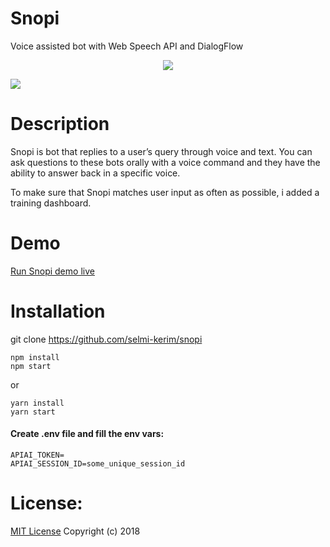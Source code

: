 # Snopi
Voice assisted bot with Web Speech API and DialogFlow

<div>
<p align="center"> 
<img src="screenshots/test.gif" >
</p>
<img src="screenshots/2.png">
</div>


# Description
Snopi is bot that replies to a user’s query through voice and text. 
You can ask questions to these bots orally with a voice command and they have the ability to answer back in a specific voice.

To make sure that Snopi matches user input as often as possible, 
i added a training dashboard.

# Demo 

 <a href="https://snopi.herokuapp.com">Run Snopi demo live</a>

# Installation
git clone https://github.com/selmi-kerim/snopi

```
npm install
npm start
```
or

```
yarn install
yarn start
```


#### Create .env file and fill the env vars:

```
APIAI_TOKEN=
APIAI_SESSION_ID=some_unique_session_id
```

# License:

<a href="LICENSE">MIT License</a> Copyright (c) 2018
